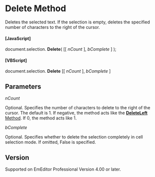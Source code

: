 # Delete Method

Deletes the selected text. If the selection is empty, deletes the
specified number of characters to the right of the cursor.

#### \[JavaScript\]

document.selection. **Delete**( \[\[ _nCount_ \], _bComplete_ \] );

#### \[VBScript\]

document.selection. **Delete** \[\[ _nCount_ \], _bComplete_ \]

## Parameters

_nCount_

Optional. Specifies the number of characters to delete to the right of the cursor. The default is 1. If negative, the method acts like the [**DeleteLeft** Method](selection_deleteleft). If 0, the method acts like 1.

_bComplete_

Optional. Specifies whether to delete the selection completely in cell selection mode. If omitted, False is specified.

## Version

Supported on EmEditor Professional Version 4.00 or later.